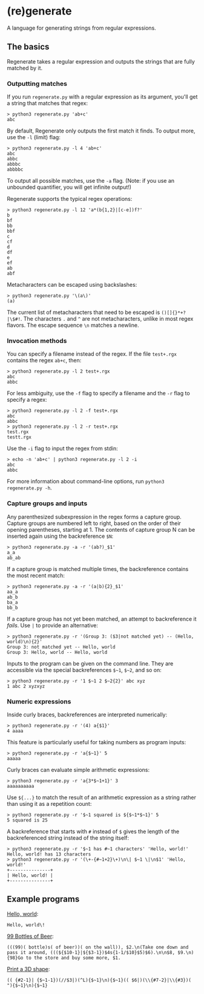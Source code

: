# (re)generate

A language for generating strings from regular expressions.

## The basics

Regenerate takes a regular expression and outputs the strings that are fully matched by it.

### Outputting matches

If you run `regenerate.py` with a regular expression as its argument, you'll get a string that matches that regex:

    > python3 regenerate.py 'ab+c'
    abc

By default, Regenerate only outputs the first match it finds. To output more, use the `-l` (limit) flag:

    > python3 regenerate.py -l 4 'ab+c'
    abc
    abbc
    abbbc
    abbbbc

To output all possible matches, use the `-a` flag. (Note: if you use an unbounded quantifier, you will get infinite output!)

Regenerate supports the typical regex operations:

    > python3 regenerate.py -l 12 'a*(b{1,2}|[c-e])f?'
    b
    bf
    bb
    bbf
    c
    cf
    d
    df
    e
    ef
    ab
    abf

Metacharacters can be escaped using backslashes:

    > python3 regenerate.py '\(a\)'
    (a)

The current list of metacharacters that need to be escaped is `()[]{}*+?|\$#!`. The characters `.` and `^` are not metacharacters, unlike in most regex flavors. The escape sequence `\n` matches a newline.

### Invocation methods

You can specify a filename instead of the regex. If the file `test+.rgx` contains the regex `ab+c`, then:

    > python3 regenerate.py -l 2 test+.rgx
    abc
    abbc

For less ambiguity, use the `-f` flag to specify a filename and the `-r` flag to specify a regex:

    > python3 regenerate.py -l 2 -f test+.rgx
    abc
    abbc
    > python3 regenerate.py -l 2 -r test+.rgx
    test.rgx
    testt.rgx

Use the `-i` flag to input the regex from stdin:

    > echo -n 'ab+c' | python3 regenerate.py -l 2 -i
    abc
    abbc

For more information about command-line options, run `python3 regenerate.py -h`.

### Capture groups and inputs

Any parenthesized subexpression in the regex forms a capture group. Capture groups are numbered left to right, based on the order of their opening parentheses, starting at 1. The contents of capture group N can be inserted again using the backreference `$N`:

    > python3 regenerate.py -a -r '(ab?)_$1'
    a_a
    ab_ab

If a capture group is matched multiple times, the backreference contains the most recent match:

    > python3 regenerate.py -a -r '(a|b){2}_$1'
    aa_a
    ab_b
    ba_a
    bb_b

If a capture group has not yet been matched, an attempt to backreference it *fails*. Use `|` to provide an alternative:

    > python3 regenerate.py -r '(Group 3: ($3|not matched yet) -- (Hello, world)\n){2}'
    Group 3: not matched yet -- Hello, world
    Group 3: Hello, world -- Hello, world

Inputs to the program can be given on the command line. They are accessible via the special backreferences `$~1`, `$~2`, and so on:

    > python3 regenerate.py -r '1 $~1 2 $~2{2}' abc xyz
    1 abc 2 xyzxyz

### Numeric expressions

Inside curly braces, backreferences are interpreted numerically:

    > python3 regenerate.py -r '(4) a{$1}'
    4 aaaa

This feature is particularly useful for taking numbers as program inputs:

    > python3 regenerate.py -r 'a{$~1}' 5
    aaaaa

Curly braces can evaluate simple arithmetic expressions:

    > python3 regenerate.py -r 'a{3*$~1+1}' 3
    aaaaaaaaaa

Use `${...}` to match the result of an arithmetic expression as a string rather than using it as a repetition count:

    > python3 regenerate.py -r '$~1 squared is ${$~1*$~1}' 5
    5 squared is 25

A backreference that starts with `#` instead of `$` gives the length of the backreferenced string instead of the string itself:

    > python3 regenerate.py -r '$~1 has #~1 characters' 'Hello, world!'
    Hello, world! has 13 characters
    > python3 regenerate.py -r '(\+-{#~1+2}\+)\n\| $~1 \|\n$1' 'Hello, world!'
    +---------------+
    | Hello, world! |
    +---------------+

## Example programs

[Hello, world](https://esolangs.org/wiki/Hello,_world!):

    Hello, world\!

[99 Bottles of Beer](https://codegolf.stackexchange.com/q/64198/16766):

    (((99)( bottle)s( of beer))( on the wall)), $2.\n(Take one down and pass it around, (((${$10-1}|${$3-1})$4s{1-1/$10}$5)$6).\n\n$8, $9.\n){98}Go to the store and buy some more, $1.

[Print a 3D shape](https://codegolf.stackexchange.com/q/217933/16766):

    (( {#2-1}| {$~1-1})(//$3|)(^L){$~1}\n){$~1}(( $6|)(\\{#7-2}|\\{#3})( "){$~1}\n){$~1}
